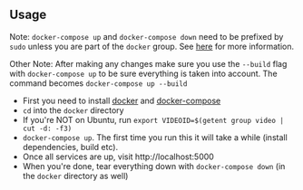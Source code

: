 ## Usage

Note: `docker-compose up` and `docker-compose down` need to be prefixed by `sudo` unless you are part of the `docker` group.
See [here](https://docs.docker.com/engine/install/linux-postinstall/) for more information.

Other Note: After making any changes make sure you use the `--build` flag with `docker-compose up` to be sure everything is taken into account. The command becomes `docker-compose up --build`

* First you need to install [docker](https://docs.docker.com/engine/install/ubuntu/) and [docker-compose](https://docs.docker.com/compose/install/)
* `cd` into the `docker` directory
* If you're NOT on Ubuntu, run `export VIDEOID=$(getent group video | cut -d: -f3)`
* `docker-compose up`. The first time you run this it will take a while (install dependencies, build etc).
* Once all services are up, visit http://localhost:5000
* When you're done, tear everything down with `docker-compose down` (in the `docker` directory as well)
